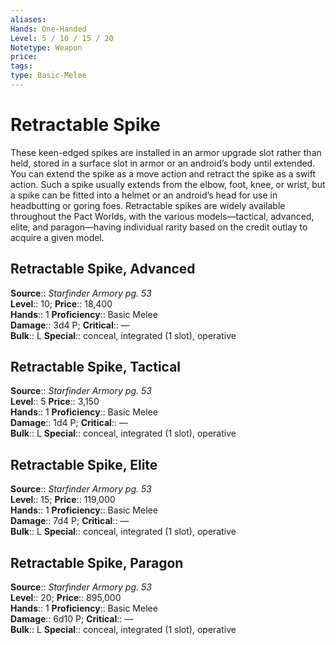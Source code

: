 ```yaml
---
aliases: 
Hands: One-Handed
Level: 5 / 10 / 15 / 20
Notetype: Weapon
price: 
tags: 
type: Basic-Melee
---
```


# Retractable Spike

These keen-edged spikes are installed in an armor upgrade slot rather than held, stored in a surface slot in armor or an android’s body until extended. You can extend the spike as a move action and retract the spike as a swift action. Such a spike usually extends from the elbow, foot, knee, or wrist, but a spike can be fitted into a helmet or an android’s head for use in headbutting or goring foes. Retractable spikes are widely available throughout the Pact Worlds, with the various models—tactical, advanced, elite, and paragon—having individual rarity based on the credit outlay to acquire a given model.  

## Retractable Spike, Advanced

**Source**:: _Starfinder Armory pg. 53_  
**Level**:: 10;
**Price**:: 18,400  
**Hands**:: 1
**Proficiency**:: Basic Melee  
**Damage**:: 3d4 P;
**Critical**:: —  
**Bulk**:: L
**Special**:: conceal, integrated (1 slot), operative

## Retractable Spike, Tactical

**Source**:: _Starfinder Armory pg. 53_  
**Level**:: 5
**Price**:: 3,150  
**Hands**:: 1
**Proficiency**:: Basic Melee  
**Damage**:: 1d4 P;
**Critical**:: —  
**Bulk**:: L
**Special**:: conceal, integrated (1 slot), operative

## Retractable Spike, Elite

**Source**:: _Starfinder Armory pg. 53_  
**Level**:: 15;
**Price**:: 119,000  
**Hands**:: 1
**Proficiency**:: Basic Melee  
**Damage**:: 7d4 P;
**Critical**:: —  
**Bulk**:: L
**Special**:: conceal, integrated (1 slot), operative

## Retractable Spike, Paragon

**Source**:: _Starfinder Armory pg. 53_  
**Level**:: 20;
**Price**:: 895,000  
**Hands**:: 1
**Proficiency**:: Basic Melee  
**Damage**:: 6d10 P;
**Critical**:: —  
**Bulk**:: L
**Special**:: conceal, integrated (1 slot), operative
